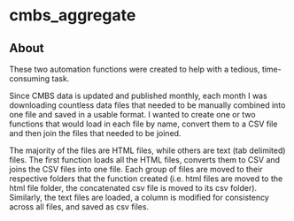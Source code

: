 # cmbs_aggregate
## About
These two automation functions were created to help with a tedious, time-consuming task.

Since CMBS data is updated and published monthly, each month I was downloading countless data files that needed to be manually combined into one file and saved in a usable format. I wanted to create one or two functions that would load in each file by name, convert them to a CSV file and then join the files that needed to be joined.

The majority of the files are HTML files, while others are text (tab delimited) files. The first function loads all the HTML files, converts them to CSV and joins the CSV files into one file. Each group of files are moved to their respective folders that the function created (i.e. html files are moved to the html file folder, the concatenated csv file is moved to its csv folder). Similarly, the text files are loaded, a column is modified for consistency across all files, and saved as csv files.
